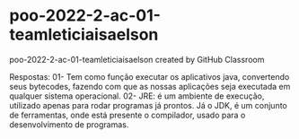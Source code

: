 # poo-2022-2-ac-01-teamleticiaisaelson
poo-2022-2-ac-01-teamleticiaisaelson created by GitHub Classroom

Respostas:
01- Tem como função executar os aplicativos java, convertendo seus bytecodes, fazendo com que as nossas aplicações seja executada em qualquer sistema operacional.
02- JRE: é um ambiente de execução, utilizado apenas para rodar programas já prontos. Já o JDK, é um conjunto de ferramentas, onde está presente o compilador, usado para o desenvolvimento de programas.
